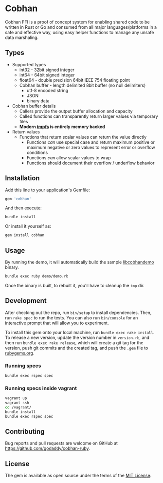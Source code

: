 # Cobhan

Cobhan FFI is a proof of concept system for enabling shared code to be written in Rust or Go and consumed from all major languages/platforms in a safe and effective way, using easy helper functions to manage any unsafe data marshaling.

## Types

* Supported types
  * int32 - 32bit signed integer
  * int64 - 64bit signed integer
  * float64 - double precision 64bit IEEE 754 floating point
  * Cobhan buffer - length delimited 8bit buffer (no null delimiters)
      * utf-8 encoded string
      * JSON
      * binary data
* Cobhan buffer details
  * Callers provide the output buffer allocation and capacity
  * Called functions can transparently return larger values via temporary files
  * **Modern [tmpfs](https://en.wikipedia.org/wiki/Tmpfs) is entirely memory backed**
* Return values
  * Functions that return scalar values can return the value directly
    * Functions *can* use special case and return maximum positive or maximum negative or zero values to represent error or overflow conditions
    * Functions *can* allow scalar values to wrap
    * Functions should document their overflow / underflow behavior

## Installation

Add this line to your application's Gemfile:

```ruby
gem 'cobhan'
```

And then execute:

```bash
bundle install
```

Or install it yourself as:

```bash
gem install cobhan
```

## Usage

By running the demo, it will automatically build the sample [libcobhandemo](spec/support/libcobhandemo/libcobhandemo.go) binary.

```bash
bundle exec ruby demo/demo.rb
```

Once the binary is built, to rebuilt it, you'll have to cleanup the `tmp` dir.

## Development

After checking out the repo, run `bin/setup` to install dependencies. Then, run `rake spec` to run the tests. You can also run `bin/console` for an interactive prompt that will allow you to experiment.

To install this gem onto your local machine, run `bundle exec rake install`. To release a new version, update the version number in `version.rb`, and then run `bundle exec rake release`, which will create a git tag for the version, push git commits and the created tag, and push the `.gem` file to [rubygems.org](https://rubygems.org).

### Running specs

```bash
bundle exec rspec spec
```

### Running specs inside vagrant

```bash
vagrant up
vagrant ssh
cd /vagrant/
bundle install
bundle exec rspec spec
```

## Contributing

Bug reports and pull requests are welcome on GitHub at https://github.com/godaddy/cobhan-ruby.

## License

The gem is available as open source under the terms of the [MIT License](LICENSE.txt).
